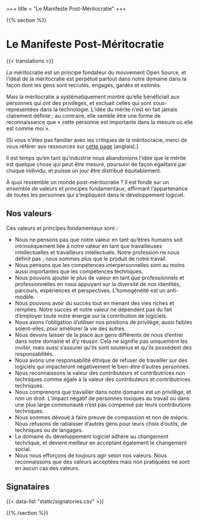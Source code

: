 +++
title = "Le Manifeste Post-Méritocratie"
+++

{{% section %}}

# Le Manifeste Post-Méritocratie

{{< translations >}}

La méritocratie est un principe fondateur du mouvement Open Source, et l’idéal de la méritocratie est perpétué partout dans notre domaine dans la façon dont les gens sont recrutés, engagés, gardés et estimés.

Mais la méritocratie a systématiquement montré qu’elle bénéficiait aux personnes qui ont des privilèges, et excluait celles qui sont sous-représentées dans la technologie. L’idée du mérite n’est en fait jamais clairement définie&nbsp;; au contraire, elle semble être une forme de reconnaissance que «&nbsp;cette personne est importante dans la mesure où elle est comme moi&nbsp;».

(Si vous n'êtes pas familier avec les critiques de la méritocracie, merci de vous référer aux ressources sur <a href="/meritocracy/" hreflang="en">cette page</a> (anglais).)

Il est temps qu’en tant qu’industrie nous abandonions l’idée que le mérite est quelque chose qui peut être mesuré,
poursuivi de façon égalitaire par chaque individu, et puisse un jour être distribué équitablement.

À quoi ressemble un monde post-méritocratie&nbsp;? Il est fondé sur un ensemble de valeurs et principes fondamentaux, affirmant l’appartenance de toutes les personnes qui s’impliquent dans le développement logiciel.

## Nos valeurs

Ces valeurs et principes fondamentaux sont&nbsp;:

* Nous ne pensons pas que notre valeur en tant qu’êtres humains soit intrinsèquement liée à notre valeur en tant que travailleuses intellectuelles et travailleurs intellectuels. Notre profession ne nous définit pas&nbsp;; nous sommes plus que le produit de notre travail.
* Nous pensons que les compétences interpersonnelles sont au moins aussi importantes que les compétences techniques.
* Nous pouvons ajouter le plus de valeur en tant que professionnels et professionnelles en nous appuyant sur la diversité de nos identités, parcours, expériences et perspectives. L’homogénéité est un anti-modèle.
* Nous pouvons avoir du succès tout en menant des vies riches et remplies. Notre succès et notre valeur ne dépendent pas du fait d’employer toute notre énergie sur la contribution de logiciels.
* Nous avons l’obligation d’utiliser nos positions de privilège, aussi faibles soient-elles, pour améliorer la vie des autres.
* Nous devons laisser de la place aux gens différents de nous d’entrer dans notre domaine et d'y réussir. Cela ne signifie pas uniquement les inviter, mais aussi s’assurer qu'ils sont soutenus et qu'ils possèdent des responsabilités.
* Nous avons une responsabilité éthique de refuser de travailler sur des logiciels qui impacteront négativement le bien-être d’autres personnes.
* Nous reconnaissons la valeur des contributeurs et contributrices non techniques comme égale à la valeur des contributeurs et contributrices techniques.
* Nous comprenons que travailler dans notre domaine est un privilège, et non un droit. L’impact négatif de personnes toxiques au travail ou dans une plus large communauté n’est pas compensé par leurs contributions techniques.
* Nous sommes dévoué à faire preuve de compassion et non de mépris. Nous refusons de rabaisser d’autres gens pour leurs choix d’outils, de techniques ou de langages.
* Le domaine du développement logiciel adhère au changement technique, et devient meilleur en acceptant également le changement social.
* Nous nous efforçons de toujours agir selon nos valeurs. Nous reconnaissons que des valeurs acceptées mais non pratiquées ne sont en aucun cas des valeurs.

## Signataires

{{< data-list "static/signatories.csv" >}}

{{% /section %}}
